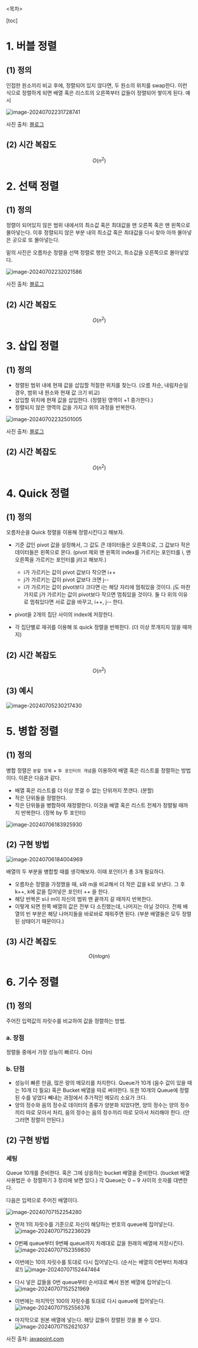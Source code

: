 

<목차>

[toc]



# 1. 버블 정렬

## (1) 정의 

인접한 원소끼리 비교 후에, 정렬되어 있지 않다면, 두 원소의 위치를 swap한다. 
이런 식으로 정렬하게 되면 배열 혹은 리스트의 오른쪽부터 값들이 정렬되어 쌓이게 된다. 
예시 

![image-20240702231728741](https://github.com/dalcheonroadhead/what-i-study/assets/102154788/3ea8a74c-90d7-4010-b0de-18fcd8a1f56a)

사진 출처: [블로그](https://blog.naver.com/justant/20204028286)

## (2) 시간 복잡도 

$$
O(n^2)
$$



# 2. 선택 정렬

## (1) 정의

정렬이 되어있지 않은 범위 내에서의 최소값 혹은 최대값을 맨 오른쪽 혹은 맨 왼쪽으로 몰아넣는다. 
이후 정렬되지 않은 부분 내의 최소값 혹은 최대값을 다시 찾아 아까 몰아넣은 곳으로 또 몰아넣는다.

 밑의 사진은 오름차순 정렬을 선택 정렬로 행한 것이고, 최소값을 오른쪽으로 몰아넣었다.


![image-20240702232021586](https://github.com/dalcheonroadhead/what-i-study/assets/102154788/fed36772-76db-40f6-adb3-67238fa4bf85)

사진 출처: [블로그](https://m.blog.naver.com/PostView.naver?isHttpsRedirect=true&blogId=jsky10503&logNo=221249976761)

## (2) 시간 복잡도 

$$
O(n^2)
$$

# 3. 삽입 정렬

## (1) 정의

- 정렬된 범위 내에 현재 값을 삽입할 적절한 위치를 찾는다. (오름 차순, 내림차순일 경우, 범위 내 원소와 현재 값 크기 비교)
- 삽입할 위치에 현재 값을 삽입한다. (정렬된 영역이 +1 증가한다.)
- 정렬되지 않은 영역의 값을 가지고 위의 과정을 반복한다.

![image-20240702232501005](https://github.com/dalcheonroadhead/what-i-study/assets/102154788/565ca445-9fcf-45c7-aa2d-53db755ffadf)


사진 출처: [블로그](https://m.blog.naver.com/PostView.nhn?blogId=justant&logNo=20204025251&proxyReferer=https:%2F%2Fwww.google.com%2F)

## (2) 시간 복잡도 

$$
O(n^2)
$$

# 4. Quick 정렬

## (1) 정의 

오름차순을 Quick 정렬을 이용해 정렬시킨다고 해보자.

- 기준 값인 pivot 값을 설정해서, 그 값도 큰 데이터들은 오른쪽으로, 그 값보다 작은 데이터들은 왼쪽으로 몬다. 
  (pivot 제외 맨 왼쪽의 index를 가르키는 포인터를 i, 맨 오른쪽을 가르키는 포인터를 j라고 해보자.)

  - i가 가르키는 값이 pivot 값보다 작으면 i++
  - j가 가르키는 값이 pivot 값보다 크면 j-- 
  - i가 가르키는 값이 pivot보다 크다면 i는 해당 자리에 멈춰있을 것이다. j도 마찬가지로 j가 가르키는 값이 pivot보다 작으면 멈춰있을 것이다. 둘 다 위의 이유로 멈춰있다면 서로 값을 바꾸고, i++, j-- 한다.

  

- pivot을 2개의 집단 사이의 index에 저장한다.

- 각 집단별로 재귀를 이용해 또 quick 정렬을 반복한다. (더 이상 쪼개지지 않을 때까지)

## (2) 시간 복잡도

$$
O(n^2)
$$

## (3) 예시

![image-20240705230217430](https://github.com/dalcheonroadhead/what-i-study/assets/102154788/caaef305-500b-46e7-9edf-f21385f0891f)

# 5. 병합 정렬

## (1) 정의 

병합 정렬은 `분할 정복` + `투 포인터의 개념`을 이용하여 배열 혹은 리스트를 정렬하는 방법이다. 이론은 다음과 같다.

- 배열 혹은 리스트를 더 이상 쪼갤 수 없는 단위까지 쪼갠다. (분할)
- 작은 단위들을 정렬한다. 
- 작은 단위들을 병합하여 재정렬한다. 이것을 배열 혹은 리스트 전체가 정렬될 때까지 반복한다. (정복 by 투 포인터)

![image-20240706183925930](https://github.com/dalcheonroadhead/what-i-study/assets/102154788/09c9bc8c-8cc2-4c66-a084-7d7cba0ff94c)


## (2) 구현 방법

![image-20240706184004969](https://github.com/dalcheonroadhead/what-i-study/assets/102154788/b7c855e4-c520-4805-8ea8-7a44690440aa)


배열의 두 부분을 병합할 때를 생각해보자. 이때 포인터가 총 3개 필요하다.

- 오름차순 정렬을 가정했을 때, s와 m을 비교해서 더 작은 값을 k로 보낸다. 그 후 k++, k에 값을 집어넣은 포인터 ++ 을 한다. 
- 해당 반복은 s나 m이 자신의 범위 맨 끝까지 갈 때까지 반복한다. 
- 이렇게 되면 한쪽 배열의 값은 전부 다 소진했는데, 나머지는 아닐 것이다. 
  전체 배열의 빈 부분은 해당 나머지들을 바로바로 채워주면 된다. (부분 배열들은 모두 정렬된 상태이기 때문이다.)

## (3) 시간 복잡도

$$
O(nlogn)
$$



# 6. 기수 정렬

## (1) 정의 

주어진 입력값의 자릿수를 비교하여 값을 정렬하는 방법. 

### a. 장점

정렬들 중에서 가장 성능이 빠르다. O(n)

### b. 단점

- 성능이 빠른 만큼, 많은 량의 메모리를 차지한다. Queue가 10개 (음수 값이 있을 때는 10개 더 필요) 혹은 Bucket 배열을 따로 써야한다. 또한 10개의 Queue에 정렬된 수를 넣었다 빼내는 과정에서 추가적인 메모리 소요가 크다. 
- 양의 정수와 음의 정수로 데이터의 종류가 양분화 되었다면, 양의 정수는 양의 정수끼리 따로 모아서 처리, 음의 정수는 음의 정수끼리 따로 모아서 처리해야 한다. (안 그러면 정렬이 안된다.)

## (2) 구현 방법

### 세팅 

Queue 10개를 준비한다. 혹은 그에 상응하는 bucket 배열을 준비한다. (bucket 배열 사용법은 수 정렬하기 3 정리에 보면 있다.)
각 Queue는 0 ~ 9 사이의 숫자를 대변한다.

다음은 입력으로 주어진 배열이다.

![image-20240707152254280](https://github.com/dalcheonroadhead/what-i-study/assets/102154788/f0938321-e9a8-42cf-9831-503470b5cc3c)


- 먼저 1의 자릿수를 기준으로 자신이 해당하는 번호의 queue에 집어넣는다.
  ![image-20240707152236029](https://github.com/dalcheonroadhead/what-i-study/assets/102154788/2f95903f-732e-4cb2-b87b-65b3be4ffda2)


- 0번째 queue부터 9번째 queue까지 차례대로 값을 원래의 배열에 저장시킨다.
  ![image-20240707152359830](https://github.com/dalcheonroadhead/what-i-study/assets/102154788/5e864122-7d3e-40d8-9f71-80897aeae390)

- 이번에는 10의 자릿수를 토대로 다시 집어넣는다. (순서는 배열의 0번부터 차례대로!)
  ![image-20240707152447464](https://github.com/dalcheonroadhead/what-i-study/assets/102154788/38604538-210f-4138-aefd-7da53d30cb2a)


- 다시 넣은 값들을 0번 queue부터 순서대로 빼서 원본 배열에 집어넣는다. 
  ![image-20240707152521969](https://github.com/dalcheonroadhead/what-i-study/assets/102154788/145d42ca-cc54-4958-9df3-93dec9734cda)

- 이번에는 마지막인 100의 자릿수를 토대로 다시 queue에 집어넣는다. 
  ![image-20240707152556376](https://github.com/dalcheonroadhead/what-i-study/assets/102154788/168390c5-64f0-4762-9862-7e39c2de6f45)


- 마지막으로 원본 배열에 넣는다. 해당 값들이 정렬된 것을 볼 수 있다. 
  ![image-20240707152621037](https://github.com/dalcheonroadhead/what-i-study/assets/102154788/030de674-146b-48a9-bb61-24478d58ac41)

  
사진 출처: [javapoint.com](https://www.javatpoint.com/radix-sort)

